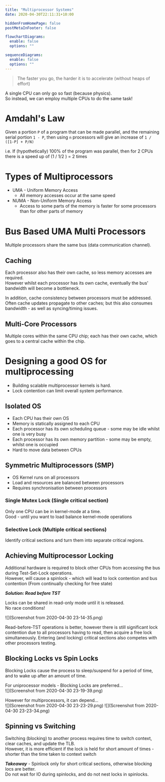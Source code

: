 ```yaml
---
title: "Multiprocessor Systems"
date: 2020-04-30T22:11:31+10:00

hiddenFromHomePage: false
postMetaInFooter: false

flowchartDiagrams:
  enable: false
  options: ""

sequenceDiagrams:
  enable: false
  options: ""
---
```


> The faster you go, the harder it is to accelerate (without heaps of effort)

A single CPU can only go so fast (because physics).  
So instead, we can employ multiple CPUs to do the same task!

# Amdahl's Law

Given a portion `P` of a program that can be made parallel, and the remaining serial portion `1 - P`, then using `n` processors will give an increase of `1 / ([1-P] + P/N)`

i.e. If (hypothetically) 100% of the program was parallel, then for 2 CPUs there is a speed up of (1 / 1/2 ) = 2 times

# Types of Multiprocessors

- UMA - Uniform Memory Access
  - All memory accesses occur at the same speed
- NUMA - Non-Uniform Memory Access
  - Access to some parts of the memory is faster for some processors than for other parts of memory

# Bus Based UMA Multi Processors

Multiple processors share the same bus (data communication channel).

## Caching

Each processor also has their own cache, so less memory accesses are required.  
However whilst each processor has its own cache, eventually the bus' bandwidth will become a bottleneck.

In addition, cache consistency between processors must be addressed.  
Often cache updates propagate to other caches; but this also consumes bandwidth - as well as syncing/timing issues.

## Multi-Core Processors

Multiple cores within the same CPU chip; each has their own cache, which goes to a central cache within the chip.

# Designing a good OS for multiprocessing

- Building scalable multiprocessor kernels is hard.
- Lock contention can limit overall system performance.

## Isolated OS

- Each CPU has their own OS
- Memory is statically assigned to each CPU
- Each processor has its own scheduling queue - some may be idle whilst one is very busy
- Each processor has its own memory partition - some may be empty, whilst one is occupied
- Hard to move data between CPUs

## Symmetric Multiprocessors (SMP)

- OS Kernel runs on all processors
- Load and resources are balanced between processors
- Requires synchronisation between processors

### Single Mutex Lock (Single critical section)

Only one CPU can be in kernel-mode at a time.  
Good - until you want to load balance kernel-mode operations

### Selective Lock (Multiple critical sections)

Identify critical sections and turn them into separate critical regions.

## Achieving Multiprocessor Locking

Additional hardware is required to block other CPUs from accessing the bus during Test-Set-Lock operations.  
However, will cause a spinlock - which will lead to lock contention and bus contention (From continually checking for free state)

**_Solution: Read before TST_**

Locks can be shared in read-only mode until it is released.  
No race conditions!

![](Screenshot from 2020-04-30 23-14-35.png)

Read-before-TST operations is better, however there is still significant lock contention due to all processors having to read, then acquire a free lock simultaneously. Entering (and locking) critical sections also competes with other processors testing.

## Blocking Locks vs Spin Locks

Blocking Locks cause the process to sleep/suspend for a period of time, and to wake up after an amount of time.

For uniprocessor models - Blocking Locks are preferred...  
![](Screenshot from 2020-04-30 23-19-39.png)

However for multiprocessors, it can depend...  
![](Screenshot from 2020-04-30 23-23-29.png) ![](Screenshot from 2020-04-30 23-23-34.png)

## Spinning vs Switching

Switching (blocking) to another process requires time to switch context, clear caches, and update the TLB.  
However, it is more efficient if the lock is held for short amount of times - shorter than the time taken to context switch

**_Takeaway_** - Spinlock only for short critical sections, otherwise blocking locs are better.  
Do not wait for IO during spinlocks, and do not nest locks in spinlocks.
